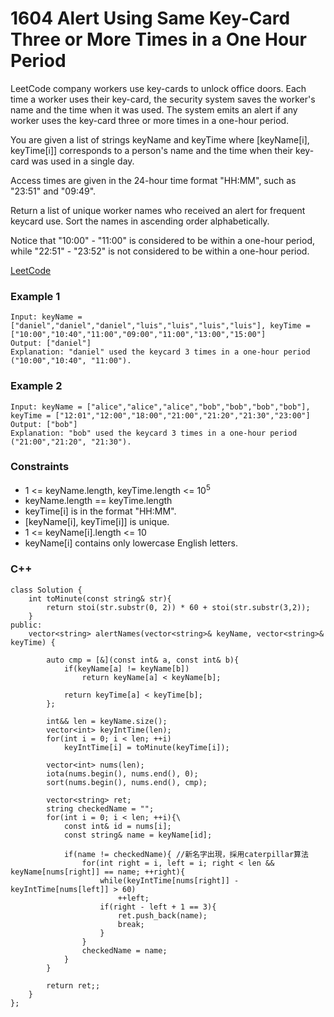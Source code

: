 # 1604 Alert Using Same Key-Card Three or More Times in a One Hour Period

LeetCode company workers use key-cards to unlock office doors. Each time a worker uses their key-card, the security system saves the worker's name and the time when it was used. The system emits an alert if any worker uses the key-card three or more times in a one-hour period.

You are given a list of strings keyName and keyTime where [keyName[i], keyTime[i]] corresponds to a person's name and the time when their key-card was used in a single day.

Access times are given in the 24-hour time format "HH:MM", such as "23:51" and "09:49".

Return a list of unique worker names who received an alert for frequent keycard use. Sort the names in ascending order alphabetically.

Notice that "10:00" - "11:00" is considered to be within a one-hour period, while "22:51" - "23:52" is not considered to be within a one-hour period.

[LeetCode](https://leetcode.cn/problems/maximum-profit-of-operating-a-centennial-wheel/)

### Example 1

```
Input: keyName = ["daniel","daniel","daniel","luis","luis","luis","luis"], keyTime = ["10:00","10:40","11:00","09:00","11:00","13:00","15:00"]
Output: ["daniel"]
Explanation: "daniel" used the keycard 3 times in a one-hour period ("10:00","10:40", "11:00").
```

### Example 2

```
Input: keyName = ["alice","alice","alice","bob","bob","bob","bob"], keyTime = ["12:01","12:00","18:00","21:00","21:20","21:30","23:00"]
Output: ["bob"]
Explanation: "bob" used the keycard 3 times in a one-hour period ("21:00","21:20", "21:30").
```

### Constraints

* 1 <= keyName.length, keyTime.length <= 10<sup>5</sup>
* keyName.length == keyTime.length
* keyTime[i] is in the format "HH:MM".
* [keyName[i], keyTime[i]] is unique.
* 1 <= keyName[i].length <= 10
* keyName[i] contains only lowercase English letters.

### C++ 

```
class Solution {
    int toMinute(const string& str){
        return stoi(str.substr(0, 2)) * 60 + stoi(str.substr(3,2));
    }
public:
    vector<string> alertNames(vector<string>& keyName, vector<string>& keyTime) {
        
        auto cmp = [&](const int& a, const int& b){
            if(keyName[a] != keyName[b])
                return keyName[a] < keyName[b];
            
            return keyTime[a] < keyTime[b];
        };

        int&& len = keyName.size();
        vector<int> keyIntTime(len);
        for(int i = 0; i < len; ++i)
            keyIntTime[i] = toMinute(keyTime[i]);

        vector<int> nums(len);
        iota(nums.begin(), nums.end(), 0);
        sort(nums.begin(), nums.end(), cmp);
        
        vector<string> ret;
        string checkedName = "";
        for(int i = 0; i < len; ++i){\
            const int& id = nums[i];
            const string& name = keyName[id];

            if(name != checkedName){ //新名字出現，採用caterpillar算法
                for(int right = i, left = i; right < len && keyName[nums[right]] == name; ++right){
                    while(keyIntTime[nums[right]] - keyIntTime[nums[left]] > 60)
                        ++left;
                    if(right - left + 1 == 3){
                        ret.push_back(name);
                        break;
                    }
                }
                checkedName = name;
            }                    
        }        
        
        return ret;;
    }
};
```